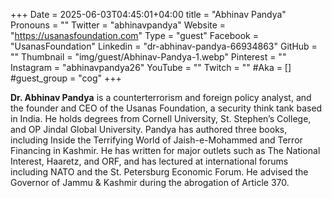+++
Date = 2025-06-03T04:45:01+04:00
title = "Abhinav Pandya"
Pronouns = ""
Twitter = "abhinavpandya"
Website = "https://usanasfoundation.com"
Type = "guest"
Facebook = "UsanasFoundation"
Linkedin = "dr-abhinav-pandya-66934863"
GitHub = ""
Thumbnail = "img/guest/Abhinav-Pandya-1.webp"
Pinterest = ""
Instagram = "abhinavpandya26"
YouTube = ""
Twitch = ""
#Aka = []
#guest_group = "cog"
+++

__Dr. Abhinav Pandya__ is a counterterrorism and foreign policy analyst, and the founder and CEO of the Usanas Foundation, a security think tank based in India. He holds degrees from Cornell University, St. Stephen’s College, and OP Jindal Global University. Pandya has authored three books, including Inside the Terrifying World of Jaish-e-Mohammed and Terror Financing in Kashmir. He has written for major outlets such as The National Interest, Haaretz, and ORF, and has lectured at international forums including NATO and the St. Petersburg Economic Forum. He advised the Governor of Jammu & Kashmir during the abrogation of Article 370.
